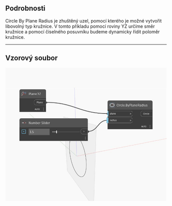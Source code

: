 ## Podrobnosti
Circle By Plane Radius je zhuštěný uzel, pomocí kterého je možné vytvořit libovolný typ kružnice. V tomto příkladu pomocí roviny YZ určíme směr kružnice a pomocí číselného posuvníku budeme dynamicky řídit poloměr kružnice.
___
## Vzorový soubor

![ByPlaneRadius](./Autodesk.DesignScript.Geometry.Circle.ByPlaneRadius_img.jpg)

